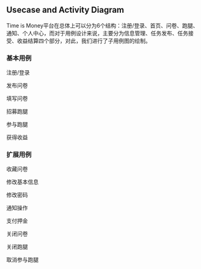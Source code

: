 ## Usecase and Activity Diagram

Time is Money平台在总体上可以分为6个结构：注册/登录、首页、问卷、跑腿、通知、个人中心，而对于用例设计来说，主要分为信息管理、任务发布、任务接受、收益结算四个部分，对此，我们进行了子用例图的绘制。

### 基本用例

注册/登录

发布问卷

填写问卷

招募跑腿

参与跑腿

获得收益



### 扩展用例

收藏问卷

修改基本信息

修改密码

通知操作

支付押金

关闭问卷

关闭跑腿

取消参与跑腿